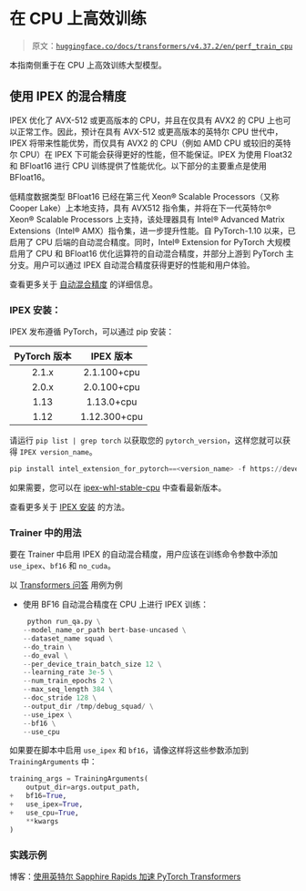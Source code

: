 # 在 CPU 上高效训练

> 原文：[`huggingface.co/docs/transformers/v4.37.2/en/perf_train_cpu`](https://huggingface.co/docs/transformers/v4.37.2/en/perf_train_cpu)

本指南侧重于在 CPU 上高效训练大型模型。

## 使用 IPEX 的混合精度

IPEX 优化了 AVX-512 或更高版本的 CPU，并且在仅具有 AVX2 的 CPU 上也可以正常工作。因此，预计在具有 AVX-512 或更高版本的英特尔 CPU 世代中，IPEX 将带来性能优势，而仅具有 AVX2 的 CPU（例如 AMD CPU 或较旧的英特尔 CPU）在 IPEX 下可能会获得更好的性能，但不能保证。IPEX 为使用 Float32 和 BFloat16 进行 CPU 训练提供了性能优化。以下部分的主要重点是使用 BFloat16。

低精度数据类型 BFloat16 已经在第三代 Xeon® Scalable Processors（又称 Cooper Lake）上本地支持，具有 AVX512 指令集，并将在下一代英特尔® Xeon® Scalable Processors 上支持，该处理器具有 Intel® Advanced Matrix Extensions（Intel® AMX）指令集，进一步提升性能。自 PyTorch-1.10 以来，已启用了 CPU 后端的自动混合精度。同时，Intel® Extension for PyTorch 大规模启用了 CPU 和 BFloat16 优化运算符的自动混合精度，并部分上游到 PyTorch 主分支。用户可以通过 IPEX 自动混合精度获得更好的性能和用户体验。

查看更多关于 [自动混合精度](https://intel.github.io/intel-extension-for-pytorch/cpu/latest/tutorials/features/amp.html) 的详细信息。

### IPEX 安装：

IPEX 发布遵循 PyTorch，可以通过 pip 安装：

| PyTorch 版本 | IPEX 版本 |
| :-: | :-: |
| 2.1.x | 2.1.100+cpu |
| 2.0.x | 2.0.100+cpu |
| 1.13 | 1.13.0+cpu |
| 1.12 | 1.12.300+cpu |

请运行 `pip list | grep torch` 以获取您的 `pytorch_version`，这样您就可以获得 `IPEX version_name`。

```py
pip install intel_extension_for_pytorch==<version_name> -f https://developer.intel.com/ipex-whl-stable-cpu
```

如果需要，您可以在 [ipex-whl-stable-cpu](https://developer.intel.com/ipex-whl-stable-cpu) 中查看最新版本。

查看更多关于 [IPEX 安装](https://intel.github.io/intel-extension-for-pytorch/cpu/latest/tutorials/installation.html) 的方法。

### Trainer 中的用法

要在 Trainer 中启用 IPEX 的自动混合精度，用户应该在训练命令参数中添加 `use_ipex`、`bf16` 和 `no_cuda`。

以 [Transformers 问答](https://github.com/huggingface/transformers/tree/main/examples/pytorch/question-answering) 用例为例

+   使用 BF16 自动混合精度在 CPU 上进行 IPEX 训练：

    ```py
     python run_qa.py \
    --model_name_or_path bert-base-uncased \
    --dataset_name squad \
    --do_train \
    --do_eval \
    --per_device_train_batch_size 12 \
    --learning_rate 3e-5 \
    --num_train_epochs 2 \
    --max_seq_length 384 \
    --doc_stride 128 \
    --output_dir /tmp/debug_squad/ \
    --use_ipex \
    --bf16 \
    --use_cpu
    ```

如果要在脚本中启用 `use_ipex` 和 `bf16`，请像这样将这些参数添加到 `TrainingArguments` 中：

```py
training_args = TrainingArguments(
    output_dir=args.output_path,
+   bf16=True,
+   use_ipex=True,
+   use_cpu=True,
    **kwargs
)
```

### 实践示例

博客：[使用英特尔 Sapphire Rapids 加速 PyTorch Transformers](https://huggingface.co/blog/intel-sapphire-rapids)
